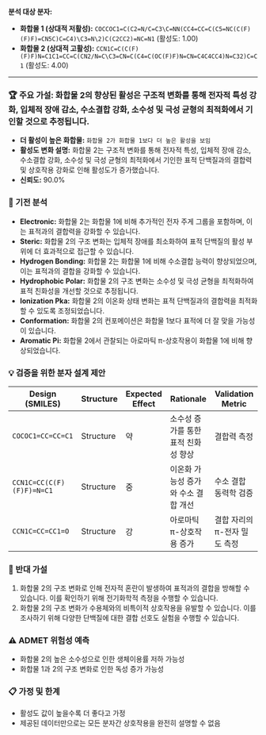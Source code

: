 **분석 대상 분자:**
- **화합물 1 (상대적 저활성):** `COCCOC1=C(C2=N/C=C3\C=NN(CC4=CC=C(C5=NC(C(F)(F)F)=CN5C)C=C4)\C3=N\2)C(C2CC2)=NC=N1` (활성도: 1.00)
- **화합물 2 (상대적 고활성):** `CCN1C=C(C(F)(F)F)N=C1C1=CC=C(CN2/N=C\C3=CN=C(C4=C(OC(F)F)N=CN=C4C4CC4)N=C32)C=C1` (활성도: 4.00)

---
### 🏆 주요 가설: 화합물 2의 향상된 활성은 구조적 변화를 통해 전자적 특성 강화, 입체적 장애 감소, 수소결합 강화, 소수성 및 극성 균형의 최적화에서 기인할 것으로 추정됩니다.
- **더 활성이 높은 화합물:** `화합물 2가 화합물 1보다 더 높은 활성을 보임`
- **활성도 변화 설명:** 화합물 2는 구조적 변화를 통해 전자적 특성, 입체적 장애 감소, 수소결합 강화, 소수성 및 극성 균형의 최적화에서 기인한 표적 단백질과의 결합력 및 상호작용 강화로 인해 활성도가 증가했습니다.
- **신뢰도:** 90.0%


### 🔬 기전 분석
- **Electronic:** 화합물 2는 화합물 1에 비해 추가적인 전자 주게 그룹을 포함하며, 이는 표적과의 결합력을 강화할 수 있습니다.
- **Steric:** 화합물 2의 구조 변화는 입체적 장애를 최소화하여 표적 단백질의 활성 부위에 더 효과적으로 접근할 수 있습니다.
- **Hydrogen Bonding:** 화합물 2는 화합물 1에 비해 수소결합 능력이 향상되었으며, 이는 표적과의 결합을 강화할 수 있습니다.
- **Hydrophobic Polar:** 화합물 2의 구조 변화는 소수성 및 극성 균형을 최적화하여 표적 친화성을 개선할 것으로 추정됩니다.
- **Ionization Pka:** 화합물 2의 이온화 상태 변화는 표적 단백질과의 결합력을 최적화할 수 있도록 조정되었습니다.
- **Conformation:** 화합물 2의 컨포메이션은 화합물 1보다 표적에 더 잘 맞을 가능성이 있습니다.
- **Aromatic Pi:** 화합물 2에서 관찰되는 아로마틱 π-상호작용이 화합물 1에 비해 향상되었습니다.


### 💡 검증을 위한 분자 설계 제안
| Design (SMILES)         | Structure  | Expected Effect | Rationale                           | Validation Metric         |
|--------------------------|------------|----------------|-------------------------------------|---------------------------|
| `COCOC1=CC=CC=C1`       | Structure  | 약              | 소수성 증가를 통한 표적 친화성 향상 | 결합력 측정               |
| `CCN1C=CC(C(F)(F)F)=N=C1` | Structure  | 중              | 이온화 가능성 증가와 수소 결합 개선 | 수소 결합 동력학 검증     |
| `CCN1C=CC=CC1=O`        | Structure  | 강              | 아로마틱 π-상호작용 증가            | 결합 자리의 π-전자 밀도 측정 |



### 🤔 반대 가설
1. 화합물 2의 구조 변화로 인해 전자적 혼란이 발생하여 표적과의 결합을 방해할 수 있습니다. 이를 확인하기 위해 전기화학적 측정을 수행할 수 있습니다.
2. 화합물 2의 구조 변화가 수용체와의 비특이적 상호작용을 유발할 수 있습니다. 이를 조사하기 위해 다양한 단백질에 대한 결합 선호도 실험을 수행할 수 있습니다.


### ⚠️ ADMET 위험성 예측
- 화합물 2의 높은 소수성으로 인한 생체이용률 저하 가능성
- 화합물 1과 2의 구조 변화로 인한 독성 증가 가능성


### 📋 가정 및 한계
- 활성도 값이 높을수록 더 좋다고 가정
- 제공된 데이터만으로는 모든 분자간 상호작용을 완전히 설명할 수 없음